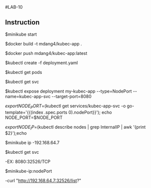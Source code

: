 #LAB-10 

## Instruction 


$minikube start 

$docker build -t mdang4/kubec-app .

$docker push mdang4/kubec-app:latest

$kubectl create -f deployment.yaml

$kubectl get pods

$kubectl get svc

$kubectl expose deployment my-kubec-app --type=NodePort --name=kubec-app-svc --target-port=8080

$export NODE_PORT=$(kubectl get services/kubec-app-svc -o go-template='{{(index .spec.ports 0).nodePort}}'); echo NODE_PORT=$NODE_PORT

$export NODE_IP=$(kubectl describe nodes | grep InternalIP | awk '{print $2}');echo

$minikube ip
-192.168.64.7

$kubectl get svc

-EX: 8080:32526/TCP

$minikube-ip:nodePort

-curl "http://192.168.64.7:32526/list?"

